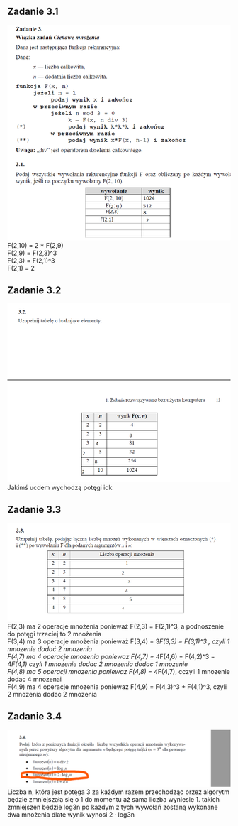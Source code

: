 ## Zadanie 3.1
![github-small](https://github.com/synonim789/Maturainf/blob/main/zdjecia/3.1.png)
</br>
F(2,10) = 2 * F(2,9)
</br>
F(2,9) = F(2,3)^3
</br>
F(2,3) = F(2,1)^3
</br>
F(2,1) = 2

## Zadanie 3.2
![github-small](https://github.com/synonim789/Maturainf/blob/main/zdjecia/3.2.png)
</br>
Jakimś ucdem wychodzą potęgi idk

## Zadanie 3.3
![github-small](https://github.com/synonim789/Maturainf/blob/main/zdjecia/3.3.png)
</br>
F(2,3) ma 2 operacje mnożenia ponieważ F(2,3) = F(2,1)^3, a podnoszenie do potęgi trzeciej to 2 mnożenia
</br>
F(3,4) ma 3 operacje mnożenia ponieważ F(3,4) = 3*F(3,3) = F(3,1)^3 , czyli 1 mnozenie dodać 2 mnozenia
</br>
F(4,7) ma 4 operacje mnozenia poniewaz F(4,7) = 4*F(4,6) = F(4,2)^3 = 4*F(4,1) czyli 1 mnozenie dodac 2 mnozenia dodac 1 mnozenie
</br>
F(4,8) ma 5 operacji mnozenia poniewaz F(4,8) = 4*F(4,7), cczyli 1 mnozenie dodac 4 mnozenai
</br>
F(4,9) ma 4 operacje mnozenia poniewaz F(4,9) = F(4,3)^3 + F(4,1)^3, czyli 2 mnozenia dodac 2 mnozenia
</br>

## Zadanie 3.4
![github-small](https://github.com/synonim789/Maturainf/blob/main/zdjecia/3.4.png)
Liczba n, która jest potęga 3 za każdym razem przechodząc przez algorytm będzie zmniejszała się o 1 do momentu aż sama liczba wyniesie 1. takich zmniejszen bedzie  log3n po kazdym z tych wywołań zostaną wykonane dwa mnożenia dlate wynik wynosi 2 · log3n